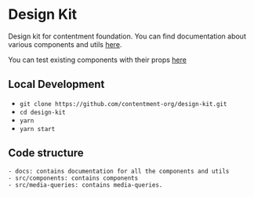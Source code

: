# Design Kit

Design kit for contentment foundation. You can find documentation about various components and utils [here](docs/README.md).

You can test existing components with their props [here](https://contentment-org.github.io/design-kit)

## Local Development

- `git clone https://github.com/contentment-org/design-kit.git`
- `cd design-kit`
- `yarn`
- `yarn start`

## Code structure

```
- docs: contains documentation for all the components and utils
- src/components: contains components
- src/media-queries: contains media-queries.
```
